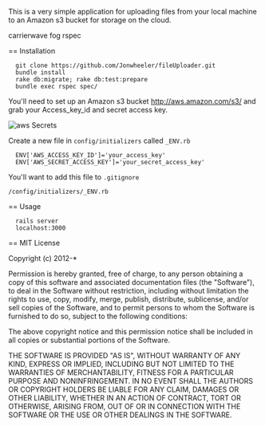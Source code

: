 This is a very simple application for uploading files from your local machine to
an Amazon s3 bucket for storage on the cloud.

carrierwave
fog
rspec

== Installation

```
  git clone https://github.com/Jonwheeler/fileUploader.git
  bundle install
  rake db:migrate; rake db:test:prepare
  bundle exec rspec spec/
```

You'll need to set up an Amazon s3 bucket http://aws.amazon.com/s3/ and grab your
Access_key_id and secret access key.

![aws Secrets](http://farm9.staticflickr.com/8446/7979894062_b382e62f17_z.jpg)

Create a new file in ```config/initializers``` called ```_ENV.rb```

```
  ENV['AWS_ACCESS_KEY_ID']='your_access_key'
  ENV['AWS_SECRET_ACCESS_KEY']='your_secret_access_key'
```
You'll want to add this file to ```.gitignore```

```/config/initializers/_ENV.rb```

== Usage

```
  rails server
  localhost:3000
```

== MIT License

Copyright (c) 2012-*

Permission is hereby granted, free of charge, to any person obtaining a copy of this software and associated documentation files (the "Software"), to deal in the Software without restriction, including without limitation the rights to use, copy, modify, merge, publish, distribute, sublicense, and/or sell copies of the Software, and to permit persons to whom the Software is furnished to do so, subject to the following conditions:

The above copyright notice and this permission notice shall be included in all copies or substantial portions of the Software.

THE SOFTWARE IS PROVIDED "AS IS", WITHOUT WARRANTY OF ANY KIND, EXPRESS OR IMPLIED, INCLUDING BUT NOT LIMITED TO THE WARRANTIES OF MERCHANTABILITY, FITNESS FOR A PARTICULAR PURPOSE AND NONINFRINGEMENT. IN NO EVENT SHALL THE AUTHORS OR COPYRIGHT HOLDERS BE LIABLE FOR ANY CLAIM, DAMAGES OR OTHER LIABILITY, WHETHER IN AN ACTION OF CONTRACT, TORT OR OTHERWISE, ARISING FROM, OUT OF OR IN CONNECTION WITH THE SOFTWARE OR THE USE OR OTHER DEALINGS IN THE SOFTWARE.